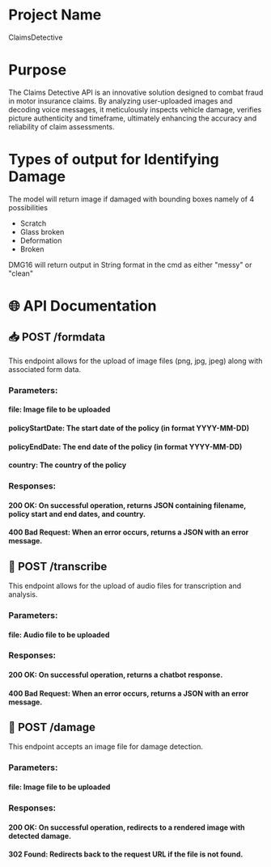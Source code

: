 # Project Name
ClaimsDetective

# Purpose
The Claims Detective API is an innovative solution designed to combat fraud in motor insurance claims. By analyzing user-uploaded images and decoding voice messages, it meticulously inspects vehicle damage, verifies picture authenticity and timeframe, ultimately enhancing the accuracy and reliability of claim assessments.

# Types of output for Identifying Damage
The model will return image if damaged with bounding boxes namely of 4 possibilities 
- Scratch
- Glass broken
- Deformation
- Broken

DMG16 will return output in String format in the cmd as either "messy" or "clean"

# 🌐 API Documentation
## 📥 POST /formdata
This endpoint allows for the upload of image files (png, jpg, jpeg) along with associated form data.

### Parameters:
#### file: Image file to be uploaded
#### policyStartDate: The start date of the policy (in format YYYY-MM-DD)
#### policyEndDate: The end date of the policy (in format YYYY-MM-DD)
#### country: The country of the policy
### Responses:
#### 200 OK: On successful operation, returns JSON containing filename, policy start and end dates, and country.
#### 400 Bad Request: When an error occurs, returns a JSON with an error message.

## 🔮 POST /transcribe
This endpoint allows for the upload of audio files for transcription and analysis.

### Parameters:
#### file: Audio file to be uploaded
### Responses:
#### 200 OK: On successful operation, returns a chatbot response.
#### 400 Bad Request: When an error occurs, returns a JSON with an error message.

## 🎯 POST /damage
This endpoint accepts an image file for damage detection.

### Parameters:
#### file: Image file to be uploaded
### Responses:
#### 200 OK: On successful operation, redirects to a rendered image with detected damage.
#### 302 Found: Redirects back to the request URL if the file is not found.